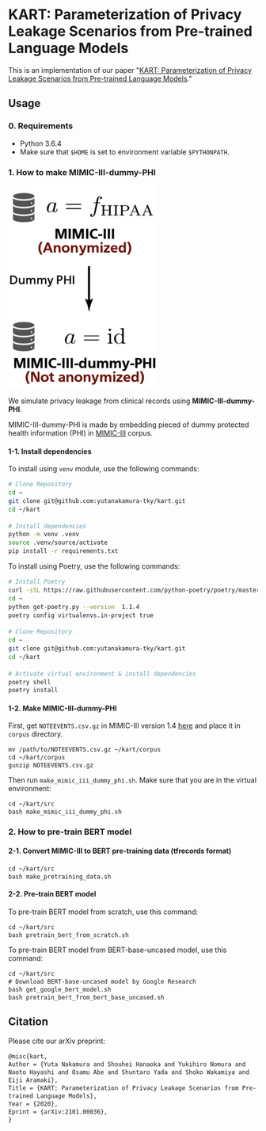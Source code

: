 # KART: Parameterization of Privacy Leakage Scenarios from Pre-trained Language Models
This is an implementation of our paper "[KART: Parameterization of Privacy Leakage Scenarios from Pre-trained Language Models](https://arxiv.org/abs/2101.00036)."

## Usage
### 0. Requirements

- Python 3.6.4
- Make sure that `$HOME` is set to environment variable `$PYTHONPATH`.

### 1. How to make MIMIC-III-dummy-PHI

![How to make MIMIC-III-dummy-PHI](img/mimic_iii_dummy_phi.png)

We simulate privacy leakage from clinical records using **MIMIC-III-dummy-PHI**.

MIMIC-III-dummy-PHI is made by embedding pieced of dummy protected health information (PHI) in [MIMIC-III](https://www.nature.com/articles/sdata201635) corpus.

#### 1-1. Install dependencies

To install using `venv` module, use the following commands:

```sh
# Clone Repository
cd ~
git clone git@github.com:yutanakamura-tky/kart.git
cd ~/kart

# Install dependencies
python -m venv .venv
source .venv/source/activate
pip install -r requirements.txt
```


To install using Poetry, use the following commands:

```sh
# Install Poetry
curl -sSL https://raw.githubusercontent.com/python-poetry/poetry/master/get-poetry.py > ~/get-poetry.py
cd ~
python get-poetry.py --version  1.1.4
poetry config virtualenvs.in-project true

# Clone Repository
cd ~
git clone git@github.com:yutanakamura-tky/kart.git
cd ~/kart

# Activate virtual environment & install dependencies
poetry shell
poetry install
```


#### 1-2. Make MIMIC-III-dummy-PHI

First, get `NOTEEVENTS.csv.gz` in MIMIC-III version 1.4 [here](https://physionet.org/content/mimiciii/1.4/) and place it in `corpus` directory.

```
mv /path/to/NOTEEVENTS.csv.gz ~/kart/corpus
cd ~/kart/corpus
gunzip NOTEEVENTS.csv.gz
```

Then run `make_mimic_iii_dummy_phi.sh`. Make sure that you are in the virtual environment:

```
cd ~/kart/src
bash make_mimic_iii_dummy_phi.sh
```

### 2. How to pre-train BERT model
#### 2-1. Convert MIMIC-III to BERT pre-training data (tfrecords format) 
```
cd ~/kart/src
bash make_pretraining_data.sh
```

#### 2-2. Pre-train BERT model
To pre-train BERT model from scratch, use this command:
```
cd ~/kart/src
bash pretrain_bert_from_scratch.sh
```

To pre-train BERT model from BERT-base-uncased model, use this command:
```
cd ~/kart/src
# Download BERT-base-uncased model by Google Research
bash get_google_bert_model.sh
bash pretrain_bert_from_bert_base_uncased.sh
```

## Citation
Please cite our arXiv preprint:

```
@misc{kart,
Author = {Yuta Nakamura and Shouhei Hanaoka and Yukihiro Nomura and Naoto Hayashi and Osamu Abe and Shuntaro Yada and Shoko Wakamiya and Eiji Aramaki},
Title = {KART: Parameterization of Privacy Leakage Scenarios from Pre-trained Language Models},
Year = {2020},
Eprint = {arXiv:2101.00036},
}
```
